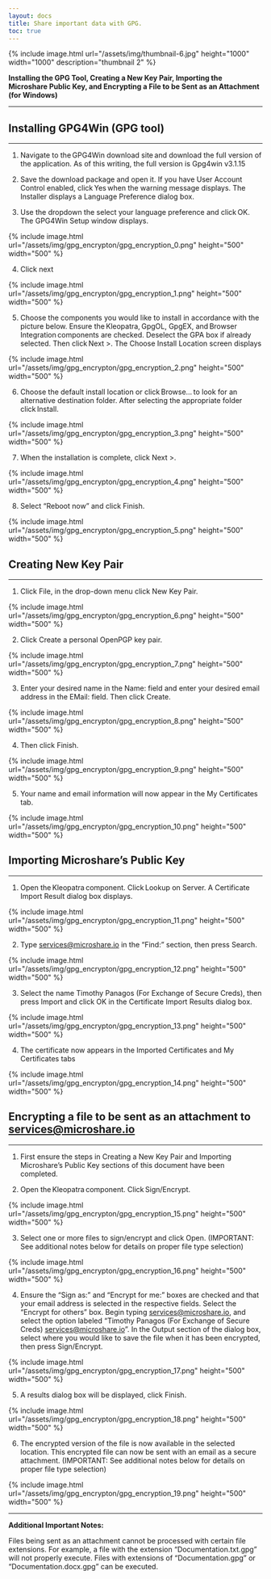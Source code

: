 ```yaml
---
layout: docs
title: Share important data with GPG.
toc: true
---
```



{% include image.html url="/assets/img/thumbnail-6.jpg" height="1000" width="1000" description="thumbnail 2" %}


**Installing the GPG Tool, Creating a New Key Pair, Importing the Microshare Public Key, and Encrypting a File to be Sent as an Attachment (for Windows)** 


---------------------------------------

## Installing GPG4Win (GPG tool) 
---------------------------------------

1) Navigate to the GPG4Win download site and download the full version of the application. As of this writing, the full version is Gpg4win v3.1.15 

 

2) Save the download package and open it. If you have User Account Control enabled, click Yes when the warning message displays. The Installer displays a Language Preference dialog box. 

 

3) Use the dropdown the select your language preference and click OK. The GPG4Win Setup window displays. 

{% include image.html url="/assets/img/gpg_encrypton/gpg_encryption_0.png" height="500" width="500" %}

4) Click next

{% include image.html url="/assets/img/gpg_encrypton/gpg_encryption_1.png" height="500" width="500" %}

5) Choose the components you would like to install in accordance with the picture below. Ensure the Kleopatra, GpgOL, GpgEX, and Browser Integration components are checked. Deselect the GPA box if already selected. Then click Next >. The Choose Install Location screen displays 

{% include image.html url="/assets/img/gpg_encrypton/gpg_encryption_2.png" height="500" width="500" %}

6) Choose the default install location or click Browse… to look for an alternative destination folder. After selecting the appropriate folder click Install. 

{% include image.html url="/assets/img/gpg_encrypton/gpg_encryption_3.png" height="500" width="500" %}

7) When the installation is complete, click Next >. 

{% include image.html url="/assets/img/gpg_encrypton/gpg_encryption_4.png" height="500" width="500" %}

8) Select “Reboot now” and click Finish. 

{% include image.html url="/assets/img/gpg_encrypton/gpg_encryption_5.png" height="500" width="500" %}

## Creating New Key Pair 
---------------------------------------

1) Click File, in the drop-down menu click New Key Pair. 

{% include image.html url="/assets/img/gpg_encrypton/gpg_encryption_6.png" height="500" width="500" %}

2) Click Create a personal OpenPGP key pair. 

{% include image.html url="/assets/img/gpg_encrypton/gpg_encryption_7.png" height="500" width="500" %}

3) Enter your desired name in the Name: field and enter your desired email address in the EMail: field. Then click Create. 

{% include image.html url="/assets/img/gpg_encrypton/gpg_encryption_8.png" height="500" width="500" %}

4) Then click Finish. 

{% include image.html url="/assets/img/gpg_encrypton/gpg_encryption_9.png" height="500" width="500" %}

5) Your name and email information will now appear in the My Certificates tab. 

{% include image.html url="/assets/img/gpg_encrypton/gpg_encryption_10.png" height="500" width="500" %}

## Importing Microshare’s Public Key  
---------------------------------------
 
1) Open the Kleopatra component. Click Lookup on Server.  A Certificate Import Result dialog box displays. 

{% include image.html url="/assets/img/gpg_encrypton/gpg_encryption_11.png" height="500" width="500" %}

2) Type services@microshare.io in the “Find:” section, then press Search. 
 
{% include image.html url="/assets/img/gpg_encrypton/gpg_encryption_12.png" height="500" width="500" %}

3) Select the name Timothy Panagos (For Exchange of Secure Creds), then press Import and click OK in the Certificate Import Results dialog box. 

{% include image.html url="/assets/img/gpg_encrypton/gpg_encryption_13.png" height="500" width="500" %}


4) The certificate now appears in the Imported Certificates and My Certificates tabs 

{% include image.html url="/assets/img/gpg_encrypton/gpg_encryption_14.png" height="500" width="500" %}

 
## Encrypting a file to be sent as an attachment to services@microshare.io 
---------------------------------------
 
1) First ensure the steps in Creating a New Key Pair and Importing Microshare’s Public Key sections of this document have been completed.   


2) Open the Kleopatra component. Click Sign/Encrypt. 
 
{% include image.html url="/assets/img/gpg_encrypton/gpg_encryption_15.png" height="500" width="500" %}

3) Select one or more files to sign/encrypt and click Open.  (IMPORTANT: See additional notes below for details on proper file type selection) 

{% include image.html url="/assets/img/gpg_encrypton/gpg_encryption_16.png" height="500" width="500" %}

4) Ensure the “Sign as:” and “Encrypt for me:” boxes are checked and that your email address is selected in the respective fields. Select the “Encrypt for others” box. Begin typing services@microshare.io, and select the option labeled “Timothy Panagos (For Exchange of Secure Creds) services@microshare.io”.  In the Output section of the dialog box, select where you would like to save the file when it has been encrypted, then press Sign/Encrypt.  

{% include image.html url="/assets/img/gpg_encrypton/gpg_encryption_17.png" height="500" width="500" %}

5) A results dialog box will be displayed, click Finish. 

{% include image.html url="/assets/img/gpg_encrypton/gpg_encryption_18.png" height="500" width="500" %}

6) The encrypted version of the file is now available in the selected location. This encrypted file can now be sent with an email as a secure attachment.  (IMPORTANT: See additional notes below for details on proper file type selection) 

{% include image.html url="/assets/img/gpg_encrypton/gpg_encryption_19.png" height="500" width="500" %}
 
---------------------------------------

**Additional Important Notes:** 

Files being sent as an attachment cannot be processed with certain file extensions.  For example, a file with the extension “Documentation.txt.gpg” will not properly execute.  Files with extensions of “Documentation.gpg” or “Documentation.docx.gpg” can be executed.   

 
